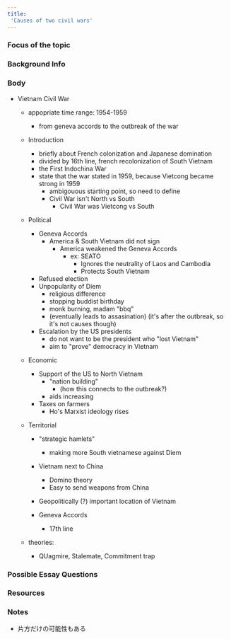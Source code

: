 ```yaml
---
title:
 'Causes of two civil wars'
---
```


### Focus of the topic

### Background Info

### Body
- Vietnam Civil War
    - appopriate time range: 1954-1959
        - from geneva accords to the outbreak of the war

    - Introduction
        - briefly about French colonization and Japanese domination
        - divided by 16th line, french recolonization of South Vietnam
        - the First Indochina War
        - state that the war stated  in 1959, because Vietcong became strong in 1959
            - ambigouous starting point, so need to define
            - Civil War isn't North vs South
                - Civil War was Vietcong vs South
    - Political
        - Geneva Accords
            - America & South Vietnam did not sign
                - America weakened the Geneva Accords
                    - ex: SEATO
                        - Ignores the neutrality of Laos and Cambodia
                        - Protects South Vietnam
        - Refused election
        - Unpopularity of Diem
            - religious difference
            - stopping buddist birthday
            - monk burning, madam "bbq"
            - (eventually leads to assasination) (it's after the outbreak, so it's not causes though)
        - Escalation by the US presidents
            - do not want to be the president who "lost Vietnam"
            - aim to "prove" democracy in Vietnam
    - Economic
        - Support of the US to North Vietnam
            - "nation building"
                - (how this connects to the outbreak?)
            - aids increasing
        - Taxes on farmers
            - Ho's Marxist ideology rises
    - Territorial
        - "strategic hamlets"
            - making more South vietnamese against Diem
        - Vietnam next to China
            - Domino theory
            - Easy to send weapons from China
        - Geopolitically (?) important location of Vietnam

        - Geneva Accords
            - 17th line
    - theories:
        - QUagmire, Stalemate, Commitment trap

### Possible Essay Questions

### Resources

### Notes
- 片方だけの可能性もある